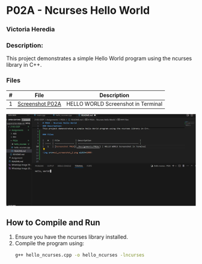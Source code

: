 # P02A - Ncurses Hello World
### Victoria Heredia
### Description:
This project demonstrates a simple Hello World program using the ncurses library in C++. 

### Files

|   #   | File             | Description                                        |
| :---: | ---------------- | -------------------------------------------------- |
|   1   | [Screenshot P02A](./Assignments/P02A/helloworld_screenshot) | HELLO WORLD Screenshot in Terminal

<img src=helloworld_screenshot.png width=1000>


## How to Compile and Run

1. Ensure you have the ncurses library installed.
2. Compile the program using:
   ```bash
   g++ hello_ncurses.cpp -o hello_ncurses -lncurses
